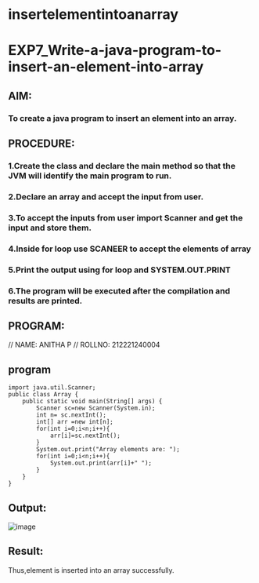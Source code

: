 # insertelementintoanarray
# EXP7_Write-a-java-program-to-insert-an-element-into-array
## AIM:
### To create a java program to insert an element into an array.
## PROCEDURE:
### 1.Create the class and declare the main method so that the JVM will identify the main program to run.
### 2.Declare an array and accept the input from user.
### 3.To accept the inputs from user import Scanner and get the input and store them.
### 4.Inside for loop use SCANEER to accept the elements of array
### 5.Print the output using for loop and SYSTEM.OUT.PRINT
### 6.The program will be executed after the compilation and results are printed.
## PROGRAM:

// NAME: ANITHA P
// ROLLNO: 212221240004
## program
```
import java.util.Scanner;
public class Array {
    public static void main(String[] args) {
        Scanner sc=new Scanner(System.in);
        int n= sc.nextInt();
        int[] arr =new int[n];
        for(int i=0;i<n;i++){
            arr[i]=sc.nextInt();
        }
        System.out.print("Array elements are: ");
        for(int i=0;i<n;i++){
            System.out.print(arr[i]+" ");
        }
    }
}

```
## Output:
![image](https://github.com/gpavithra673/EXP7_Write-a-java-program-to-insert-an-element-into-array/assets/93427264/7baf2d72-5898-4688-a940-e75b0f27a959)


## Result:
Thus,element is inserted into an array successfully.










